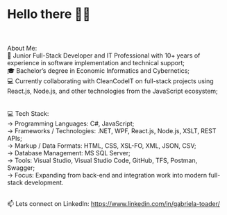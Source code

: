 # Hello there 👋🏽
<br>
<br>About Me:
<br>💼 Junior Full-Stack Developer and IT Professional with 10+ years of experience in software implementation and technical support;
<br>🎓 Bachelor’s degree in Economic Informatics and Cybernetics;
<br>💻 Currently collaborating with CleanCodeIT on full-stack projects using React.js, Node.js, and other technologies from the JavaScript ecosystem;
<br>
<br>
<br>💻 Tech Stack:
<br>→ Programming Languages: C#, JavaScript;
<br>→ Frameworks / Technologies: .NET, WPF, React.js, Node.js, XSLT, REST APIs;
<br>→ Markup / Data Formats: HTML, CSS, XSL-FO, XML, JSON, CSV;
<br>→ Database Management: MS SQL Server;
<br>→ Tools: Visual Studio, Visual Studio Code, GitHub, TFS, Postman, Swagger;
<br>→ Focus: Expanding from back-end and integration work into modern full-stack development.
<br>

<br>📫 Lets connect on LinkedIn: https://www.linkedin.com/in/gabriela-toader/
